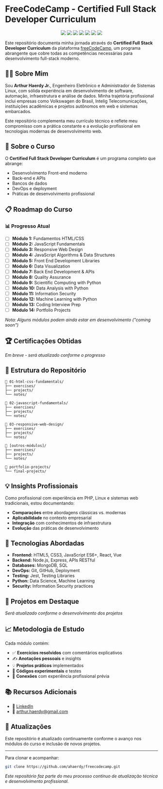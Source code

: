 # FreeCodeCamp - Certified Full Stack Developer Curriculum

<p align="center">
  <img src="https://img.shields.io/badge/status-em%20andamento-yellow" />
  <img src="https://img.shields.io/badge/Currículo-Full%20Stack%20Developer-blue?logo=freecodecamp" />
  <img src="https://img.shields.io/badge/Tecnologias-HTML%2C%20CSS%2C%20JS%2C%20Python-orange?logo=javascript" />
  <img src="https://img.shields.io/github/repo-size/ahaerdy/freecodecamp" />
  <img src="https://img.shields.io/github/last-commit/ahaerdy/freecodecamp" />
  <img src="https://img.shields.io/badge/Módulos%20concluídos-0%20de%2014-lightgrey" />
  <a href="https://www.linkedin.com/in/arthur-haerdy-jr/">
    <img src="https://img.shields.io/badge/LinkedIn-Arthur%20Haerdy%20Jr.-0077B5?logo=linkedin" />
  </a>
</p>


Este repositório documenta minha jornada através do **Certified Full Stack Developer Curriculum** da plataforma [freeCodeCamp](https://www.freecodecamp.org/learn/full-stack-developer/), um programa abrangente que cobre todas as competências necessárias para desenvolvimento full-stack moderno.

## 👨‍💻 Sobre Mim

Sou **Arthur Haerdy Jr.**, Engenheiro Eletrônico e Administrador de Sistemas Linux, com sólida experiência em desenvolvimento de software, automação, infraestrutura e análise de dados. Minha trajetória profissional inclui empresas como Volkswagen do Brasil, Intelig Telecomunicações, instituições acadêmicas e projetos autônomos em web e sistemas embarcados.

Este repositório complementa meu currículo técnico e reflete meu compromisso com a prática constante e a evolução profissional em tecnologias modernas de desenvolvimento web.

## 🎯 Sobre o Curso

O **Certified Full Stack Developer Curriculum** é um programa completo que abrange:
- Desenvolvimento Front-end moderno
- Back-end e APIs
- Bancos de dados
- DevOps e deployment
- Práticas de desenvolvimento profissional

## 📋 Roadmap do Curso

### 📊 Progresso Atual
- [ ] **Módulo 1:** Fundamentos HTML/CSS
- [ ] **Módulo 2:** JavaScript Fundamentals
- [ ] **Módulo 3:** Responsive Web Design
- [ ] **Módulo 4:** JavaScript Algorithms & Data Structures
- [ ] **Módulo 5:** Front End Development Libraries
- [ ] **Módulo 6:** Data Visualization
- [ ] **Módulo 7:** Back End Development & APIs
- [ ] **Módulo 8:** Quality Assurance
- [ ] **Módulo 9:** Scientific Computing with Python
- [ ] **Módulo 10:** Data Analysis with Python
- [ ] **Módulo 11:** Information Security
- [ ] **Módulo 12:** Machine Learning with Python
- [ ] **Módulo 13:** Coding Interview Prep
- [ ] **Módulo 14:** Portfolio Projects

*Nota: Alguns módulos podem ainda estar em desenvolvimento ("coming soon")*

## 🏆 Certificações Obtidas

*Em breve - será atualizado conforme o progresso*

## 📁 Estrutura do Repositório

```
📁 01-html-css-fundamentals/
├── exercises/
├── projects/
└── notes/

📁 02-javascript-fundamentals/
├── exercises/
├── projects/
└── notes/

📁 03-responsive-web-design/
├── exercises/
├── projects/
└── notes/

📁 [outros-módulos]/
├── exercises/
├── projects/
└── notes/

📁 portfolio-projects/
└── final-projects/
```

## 💡 Insights Profissionais

Como profissional com experiência em PHP, Linux e sistemas web tradicionais, estou documentando:

- **Comparações** entre abordagens clássicas vs. modernas
- **Aplicabilidade** no contexto empresarial
- **Integração** com conhecimentos de infraestrutura
- **Evolução** das práticas de desenvolvimento

## 🔧 Tecnologias Abordadas

- **Frontend:** HTML5, CSS3, JavaScript ES6+, React, Vue
- **Backend:** Node.js, Express, APIs RESTful
- **Databases:** MongoDB, SQL
- **DevOps:** Git, GitHub, Deployment
- **Testing:** Jest, Testing Libraries
- **Python:** Data Science, Machine Learning
- **Security:** Information Security practices

## 🚀 Projetos em Destaque

*Será atualizado conforme o desenvolvimento dos projetos*

## 📈 Metodologia de Estudo

Cada módulo contém:
- ✅ **Exercícios resolvidos** com comentários explicativos
- ✍️ **Anotações pessoais** e insights
- 💡 **Projetos práticos** implementados
- 🔧 **Códigos experimentais** e testes
- 🔗 **Conexões** com experiência profissional prévia

## 📚 Recursos Adicionais

- 🔗 [LinkedIn](https://www.linkedin.com/in/arthur-haerdy-jr/)
- 📧 [arthur.haerdy@gmail.com](mailto:arthur.haerdy@gmail.com)

## 🔄 Atualizações

Este repositório é atualizado continuamente conforme o avanço nos módulos do curso e inclusão de novos projetos.

---

Para clonar e acompanhar:
```bash
git clone https://github.com/ahaerdy/freecodecamp.git
```

*Este repositório faz parte do meu processo contínuo de atualização técnica e desenvolvimento profissional.*
